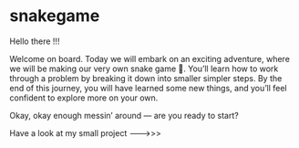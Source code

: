 # snakegame
Hello there !!!

Welcome on board. Today we will embark on an exciting adventure, where we will be making our very own snake game 🐍. You’ll learn how to work through a problem by breaking it down into smaller simpler steps. By the end of this journey, you will have learned some new things, and you’ll feel confident to explore more on your own.


Okay, okay enough messin’ around — are you ready to start?

Have a look at my small project --->>>
